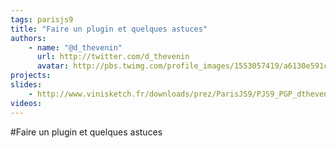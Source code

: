 ```yaml
---
tags: parisjs9
title: "Faire un plugin et quelques astuces"
authors:
    - name: "@d_thevenin"
      url: http://twitter.com/d_thevenin
      avatar: http://pbs.twimg.com/profile_images/1553057419/a6130e591c14b71ccd77e4b38ae02988_bigger.jpg
projects:
slides:
    - http://www.vinisketch.fr/downloads/prez/ParisJS9/PJS9_PGP_dthevenin.pdf
videos:
---
```

#Faire un plugin et quelques astuces
